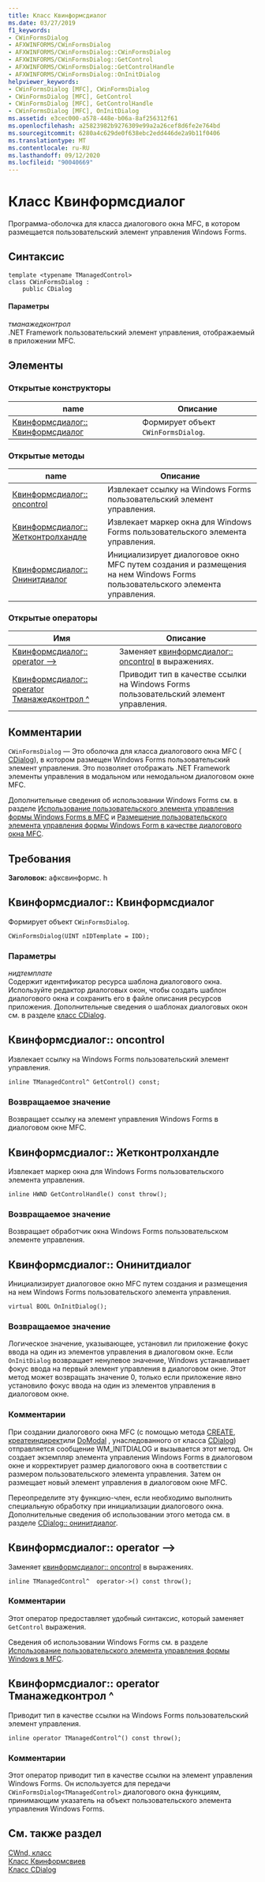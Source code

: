 ```yaml
---
title: Класс Квинформсдиалог
ms.date: 03/27/2019
f1_keywords:
- CWinFormsDialog
- AFXWINFORMS/CWinFormsDialog
- AFXWINFORMS/CWinFormsDialog::CWinFormsDialog
- AFXWINFORMS/CWinFormsDialog::GetControl
- AFXWINFORMS/CWinFormsDialog::GetControlHandle
- AFXWINFORMS/CWinFormsDialog::OnInitDialog
helpviewer_keywords:
- CWinFormsDialog [MFC], CWinFormsDialog
- CWinFormsDialog [MFC], GetControl
- CWinFormsDialog [MFC], GetControlHandle
- CWinFormsDialog [MFC], OnInitDialog
ms.assetid: e3cec000-a578-448e-b06a-8af256312f61
ms.openlocfilehash: a25823982b9276309e99a2a26cef8d6fe2e764bd
ms.sourcegitcommit: 6280a4c629de0f638ebc2edd446de2a9b11f0406
ms.translationtype: MT
ms.contentlocale: ru-RU
ms.lasthandoff: 09/12/2020
ms.locfileid: "90040669"
---
```

# <a name="cwinformsdialog-class"></a>Класс Квинформсдиалог

Программа-оболочка для класса диалогового окна MFC, в котором размещается пользовательский элемент управления Windows Forms.

## <a name="syntax"></a>Синтаксис

```
template <typename TManagedControl>
class CWinFormsDialog :
    public CDialog
```

#### <a name="parameters"></a>Параметры

*тманажедконтрол*<br/>
.NET Framework пользовательский элемент управления, отображаемый в приложении MFC.

## <a name="members"></a>Элементы

### <a name="public-constructors"></a>Открытые конструкторы

|name|Описание|
|----------|-----------------|
|[Квинформсдиалог:: Квинформсдиалог](#cwinformsdialog)|Формирует объект `CWinFormsDialog`.|

### <a name="public-methods"></a>Открытые методы

|name|Описание|
|----------|-----------------|
|[Квинформсдиалог:: oncontrol](#getcontrol)|Извлекает ссылку на Windows Forms пользовательский элемент управления.|
|[Квинформсдиалог:: Жетконтролхандле](#getcontrolhandle)|Извлекает маркер окна для Windows Forms пользовательского элемента управления.|
|[Квинформсдиалог:: Онинитдиалог](#oninitdialog)|Инициализирует диалоговое окно MFC путем создания и размещения на нем Windows Forms пользовательского элемента управления.|

### <a name="public-operators"></a>Открытые операторы

|Имя|Описание|
|----------|-|
|[Квинформсдиалог:: operator —&gt;](#operator_-_gt)|Заменяет [квинформсдиалог:: oncontrol](#getcontrol) в выражениях.|
|[Квинформсдиалог:: operator Тманажедконтрол ^](#operator-tmanagedcontrol-hat)|Приводит тип в качестве ссылки на Windows Forms пользовательский элемент управления.|

## <a name="remarks"></a>Комментарии

`CWinFormsDialog` — Это оболочка для класса диалогового окна MFC ( [CDialog](../../mfc/reference/cdialog-class.md)), в котором размещен Windows Forms пользовательский элемент управления. Это позволяет отображать .NET Framework элементы управления в модальном или немодальном диалоговом окне MFC.

Дополнительные сведения об использовании Windows Forms см. в разделе [Использование пользовательского элемента управления формы Windows Forms в MFC](../../dotnet/using-a-windows-form-user-control-in-mfc.md) и [Размещение пользовательского элемента управления формы Windows Form в качестве диалогового окна MFC](../../dotnet/hosting-a-windows-form-user-control-as-an-mfc-dialog-box.md).

## <a name="requirements"></a>Требования

**Заголовок:** афксвинформс. h

## <a name="cwinformsdialogcwinformsdialog"></a><a name="cwinformsdialog"></a> Квинформсдиалог:: Квинформсдиалог

Формирует объект `CWinFormsDialog`.

```
CWinFormsDialog(UINT nIDTemplate = IDD);
```

### <a name="parameters"></a>Параметры

*нидтемплате*<br/>
Содержит идентификатор ресурса шаблона диалогового окна. Используйте редактор диалоговых окон, чтобы создать шаблон диалогового окна и сохранить его в файле описания ресурсов приложения. Дополнительные сведения о шаблонах диалоговых окон см. в разделе [класс CDialog](../../mfc/reference/cdialog-class.md).

## <a name="cwinformsdialoggetcontrol"></a><a name="getcontrol"></a> Квинформсдиалог:: oncontrol

Извлекает ссылку на Windows Forms пользовательский элемент управления.

```
inline TManagedControl^ GetControl() const;
```

### <a name="return-value"></a>Возвращаемое значение

Возвращает ссылку на элемент управления Windows Forms в диалоговом окне MFC.

## <a name="cwinformsdialoggetcontrolhandle"></a><a name="getcontrolhandle"></a> Квинформсдиалог:: Жетконтролхандле

Извлекает маркер окна для Windows Forms пользовательского элемента управления.

```
inline HWND GetControlHandle() const throw();
```

### <a name="return-value"></a>Возвращаемое значение

Возвращает обработчик окна Windows Forms пользовательском элементе управления.

## <a name="cwinformsdialogoninitdialog"></a><a name="oninitdialog"></a> Квинформсдиалог:: Онинитдиалог

Инициализирует диалоговое окно MFC путем создания и размещения на нем Windows Forms пользовательского элемента управления.

```
virtual BOOL OnInitDialog();
```

### <a name="return-value"></a>Возвращаемое значение

Логическое значение, указывающее, установил ли приложение фокус ввода на один из элементов управления в диалоговом окне. Если `OnInitDialog` возвращает ненулевое значение, Windows устанавливает фокус ввода на первый элемент управления в диалоговом окне. Этот метод может возвращать значение 0, только если приложение явно установило фокус ввода на один из элементов управления в диалоговом окне.

### <a name="remarks"></a>Комментарии

При создании диалогового окна MFC (с помощью метода [CREATE](../../mfc/reference/cdialog-class.md#create), [креатеиндирект](../../mfc/reference/cdialog-class.md#createindirect)или [DoModal](../../mfc/reference/cdialog-class.md#domodal) , унаследованного от класса [CDialog](../../mfc/reference/cdialog-class.md)) отправляется сообщение WM_INITDIALOG и вызывается этот метод. Он создает экземпляр элемента управления Windows Forms в диалоговом окне и корректирует размер диалогового окна в соответствии с размером пользовательского элемента управления. Затем он размещает новый элемент управления в диалоговом окне MFC.

Переопределите эту функцию-член, если необходимо выполнить специальную обработку при инициализации диалогового окна. Дополнительные сведения об использовании этого метода см. в разделе [CDialog:: онинитдиалог](../../mfc/reference/cdialog-class.md#oninitdialog).

## <a name="cwinformsdialogoperator--gt"></a><a name="operator_-_gt"></a> Квинформсдиалог:: operator —&gt;

Заменяет [квинформсдиалог:: oncontrol](#getcontrol) в выражениях.

```
inline TManagedControl^  operator->() const throw();
```

### <a name="remarks"></a>Комментарии

Этот оператор предоставляет удобный синтаксис, который заменяет `GetControl` выражения.

Сведения об использовании Windows Forms см. в разделе [Использование пользовательского элемента управления формы Windows в MFC](../../dotnet/using-a-windows-form-user-control-in-mfc.md).

## <a name="cwinformsdialogoperator-tmanagedcontrol"></a><a name="operator-tmanagedcontrol-hat"></a> Квинформсдиалог:: operator Тманажедконтрол ^

Приводит тип в качестве ссылки на Windows Forms пользовательский элемент управления.

```
inline operator TManagedControl^() const throw();
```

### <a name="remarks"></a>Комментарии

Этот оператор приводит тип в качестве ссылки на элемент управления Windows Forms. Он используется для передачи `CWinFormsDialog<TManagedControl>` диалогового окна функциям, принимающим указатель на объект пользовательского элемента управления Windows Forms.

## <a name="see-also"></a>См. также раздел

[CWnd, класс](../../mfc/reference/cwnd-class.md)<br/>
[Класс Квинформсвиев](../../mfc/reference/cwinformsview-class.md)<br/>
[Класс CDialog](../../mfc/reference/cdialog-class.md)

